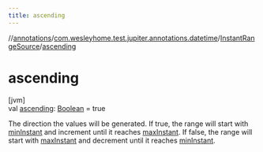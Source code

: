 ```yaml
---
title: ascending
---
```

//[annotations](../../../index.html)/[com.wesleyhome.test.jupiter.annotations.datetime](../index.html)/[InstantRangeSource](index.html)/[ascending](ascending.html)



# ascending



[jvm]\
val [ascending](ascending.html): [Boolean](https://kotlinlang.org/api/latest/jvm/stdlib/kotlin/-boolean/index.html) = true



The direction the values will be generated. If true, the range will start with [minInstant](min-instant.html) and increment until it reaches [maxInstant](max-instant.html). If false, the range will start with [maxInstant](max-instant.html) and decrement until it reaches [minInstant](min-instant.html).




